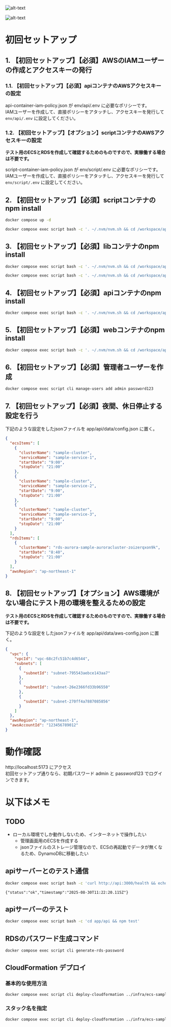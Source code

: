 
![alt-text](resources/login-page.png)

![alt-text](resources/dashboard.png)

# 初回セットアップ

## 1. 【初回セットアップ】【必須】AWSのIAMユーザーの作成とアクセスキーの発行

### 1.1. 【初回セットアップ】【必須】apiコンテナのAWSアクセスキーの設定
api-container-iam-policy.json が env/api/.env に必要なポリシーです。  
IAMユーザーを作成して、直接ポリシーをアタッチし、アクセスキーを発行して `env/api/.env` に設定してください。

### 1.2. 【初回セットアップ】【オプション】scriptコンテナのAWSアクセスキーの設定

**テスト用のECSとRDSを作成して確認するためのものですので、実稼働する場合は不要です。**

script-container-iam-policy.json が env/script/.env に必要なポリシーです。
IAMユーザーを作成して、直接ポリシーをアタッチし、アクセスキーを発行して `env/script/.env` に設定してください。

## 2. 【初回セットアップ】【必須】scriptコンテナのnpm install

```sh
docker compose up -d
```

```sh
docker compose exec script bash -c '. ~/.nvm/nvm.sh && cd /workspace/app/script && npm install'
```

## 3. 【初回セットアップ】【必須】libコンテナのnpm install

```sh
docker compose exec script bash -c '. ~/.nvm/nvm.sh && cd /workspace/app/lib && npm install'
```

```sh
docker compose exec script bash -c '. ~/.nvm/nvm.sh && cd /workspace/app/lib && npm run build'
```

## 4. 【初回セットアップ】【必須】apiコンテナのnpm install

```sh
docker compose exec script bash -c '. ~/.nvm/nvm.sh && cd /workspace/app/api && npm install'
```

## 5. 【初回セットアップ】【必須】webコンテナのnpm install

```sh
docker compose exec script bash -c '. ~/.nvm/nvm.sh && cd /workspace/app/web && npm install'
```

## 6. 【初回セットアップ】【必須】管理者ユーザーを作成

```sh
docker compose exec script cli manage-users add admin password123
```

## 7. 【初回セットアップ】【必須】夜間、休日停止する設定を行う

下記のような設定をしたjsonファイルを app/api/data/config.json に置く。

```json
{
  "ecsItems": [
    {
      "clusterName": "sample-cluster",
      "serviceName": "sample-service-1",
      "startDate": "9:00",
      "stopDate": "21:00"
    },
    {
      "clusterName": "sample-cluster",
      "serviceName": "sample-service-2",
      "startDate": "9:00",
      "stopDate": "21:00"
    },
    {
      "clusterName": "sample-cluster",
      "serviceName": "sample-service-3",
      "startDate": "9:00",
      "stopDate": "21:00"
    }
  ],
  "rdsItems": [
    {
      "clusterName": "rds-aurora-sample-auroracluster-zoizerqxon9k",
      "startDate": "8:40",
      "stopDate": "21:00"
    }
  ],
  "awsRegion": "ap-northeast-1"
}
```

## 8. 【初回セットアップ】【オプション】AWS環境がない場合にテスト用の環境を整えるための設定

**テスト用のECSとRDSを作成して確認するためのものですので、実稼働する場合は不要です。**

下記のような設定をしたjsonファイルを app/api/data/aws-config.json に置く。

```json
{
  "vpc": {
    "vpcId": "vpc-68c2fc51b7c4d6544",
    "subnets": [
      {
        "subnetId": "subnet-795543aebce143aa7"
      },
      {
        "subnetId": "subnet-26e2366fd33b96550"
      },
      {
        "subnetId": "subnet-270ff4a7887085856"
      }
    ]
  },
  "awsRegion": "ap-northeast-1",
  "awsAccountId": "123456789012"
}
```

# 動作確認

http://localhost:5173 にアクセス  
初回セットアップ通りなら、初期パスワード admin と password123 でログインできます。

# **以下はメモ**

## TODO

- ローカル環境でしか動作しないため、インターネットで操作したい
    - 管理画面用のECSを作成する
    - jsonファイルのストレージ管理なので、ECSの再起動でデータが無くなるため、DynamoDBに移動したい

## apiサーバーとのテスト通信

```sh
docker compose exec script bash -c 'curl http://api:3000/health && echo ""'
```

```
{"status":"ok","timestamp":"2025-08-30T11:22:20.115Z"}
```

## apiサーバーのテスト

```sh
docker compose exec script bash -c 'cd app/api && npm test'
```

## RDSのパスワード生成コマンド

```sh
docker compose exec script cli generate-rds-password
```

## CloudFormation デプロイ

### 基本的な使用方法

```bash
docker compose exec script cli deploy-cloudformation ../infra/ecs-sample.yml
```

### スタック名を指定

```bash
docker compose exec script cli deploy-cloudformation ../infra/ecs-sample.yml ecs-sample
```
